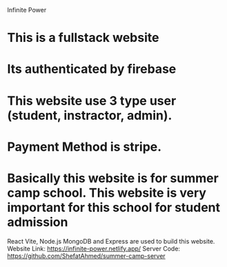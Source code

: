 Infinite Power
# This is a fullstack website
# Its authenticated by firebase
# This website use 3 type user (student, instractor, admin).
# Payment Method is stripe. 
# Basically this website is for summer camp school. This website is very important for this school for student admission
React Vite, Node.js MongoDB and Express are used to build this website.
Website Link: https://infinite-power.netlify.app/
Server Code: https://github.com/ShefatAhmed/summer-camp-server
